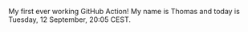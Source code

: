 My first ever working GitHub Action!
My name is Thomas and today is Tuesday, 12 September, 20:05 CEST. 
